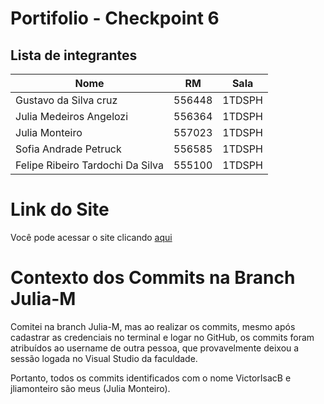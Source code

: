 # Portifolio - Checkpoint 6
## Lista de integrantes
Nome   | RM   | Sala   | 
--------- | ------ | ------
Gustavo da Silva cruz | 556448 | 1TDSPH
Julia Medeiros Angelozi  | 556364 | 1TDSPH
Julia Monteiro | 557023 | 1TDSPH
Sofia Andrade Petruck | 556585 | 1TDSPH
Felipe Ribeiro Tardochi Da Silva | 555100 | 1TDSPH

# Link do Site
Você pode acessar o site clicando [aqui]()


# Contexto dos Commits na Branch Julia-M

Comitei na branch Julia-M, mas ao realizar os commits, mesmo após cadastrar as credenciais no terminal e logar no GitHub, os commits foram atribuídos ao username de outra pessoa, que provavelmente deixou a sessão logada no Visual Studio da faculdade. 

Portanto, todos os commits identificados com o nome VictorIsacB e jliamonteiro são meus (Julia Monteiro).